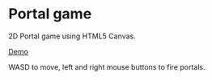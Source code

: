 Portal game
===========

2D Portal game using HTML5 Canvas.

[Demo](https://rawgit.com/vanjadardic/portal-game/master/index.html)

WASD to move, left and right mouse buttons to fire portals.
